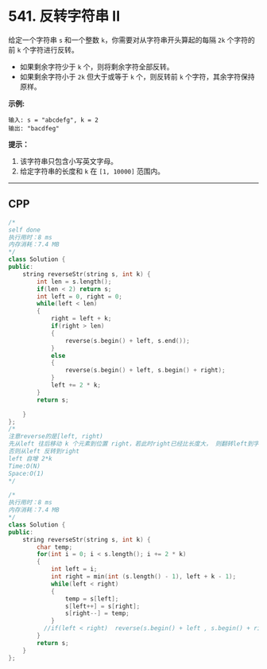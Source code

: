 # 541. 反转字符串 II

给定一个字符串 `s` 和一个整数 `k`，你需要对从字符串开头算起的每隔 `2k` 个字符的前 `k` 个字符进行反转。

- 如果剩余字符少于 `k` 个，则将剩余字符全部反转。
- 如果剩余字符小于 `2k` 但大于或等于 `k` 个，则反转前 `k` 个字符，其余字符保持原样。

 

**示例:**

```
输入: s = "abcdefg", k = 2
输出: "bacdfeg"
```

 

**提示：**

1. 该字符串只包含小写英文字母。
2. 给定字符串的长度和 `k` 在 `[1, 10000]` 范围内。

***

## CPP

```cpp
/*
self done
执行用时：8 ms
内存消耗：7.4 MB
*/
class Solution {
public:
    string reverseStr(string s, int k) {
        int len = s.length();
        if(len < 2) return s;
        int left = 0, right = 0;
        while(left < len)
        {
            right = left + k;
            if(right > len)
            {
                reverse(s.begin() + left, s.end());
            }
            else
            {
                reverse(s.begin() + left, s.begin() + right);
            }
            left += 2 * k;
        }
        return s;

    }
};
/*
注意reverse的是[left, right)
先从left 往后移动 k 个元素到位置 right，若此时right已经比长度大， 则翻转left到字符串结束
否则从left 反转到right
left 自增 2*k 
Time:O(N)
Space:O(1)
*/
```



```cpp
/*
执行用时：8 ms
内存消耗：7.4 MB
*/
class Solution {
public:
    string reverseStr(string s, int k) {
        char temp;
        for(int i = 0; i < s.length(); i += 2 * k)
        {
            int left = i;
            int right = min(int (s.length() - 1), left + k - 1);
            while(left < right)
            {
                temp = s[left];
                s[left++] = s[right];
                s[right--] = temp; 
            }
          //if(left < right)  reverse(s.begin() + left , s.begin() + right + 1);
        }
        return s;
    }
};
```